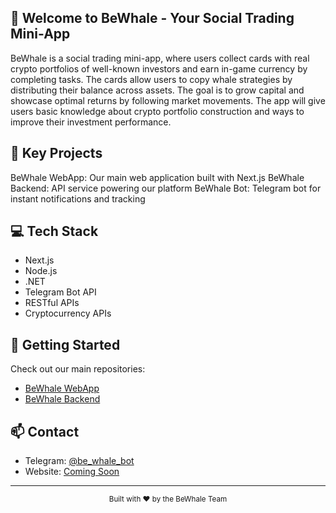 ## 🐋 Welcome to BeWhale - Your Social Trading Mini-App

BeWhale is a social trading mini-app, where users collect cards with real crypto portfolios of well-known investors and earn in-game currency by completing tasks. The cards allow users to copy whale strategies by distributing their balance across assets. The goal is to grow capital and showcase optimal returns by following market movements. The app will give users basic knowledge about crypto portfolio construction and ways to improve their investment performance.

## 🚀 Key Projects
BeWhale WebApp: Our main web application built with Next.js
BeWhale Backend: API service powering our platform
BeWhale Bot: Telegram bot for instant notifications and tracking

## 💻 Tech Stack

- Next.js
- Node.js
- .NET
- Telegram Bot API
- RESTful APIs
- Cryptocurrency APIs

## 🔧 Getting Started

Check out our main repositories:
- [BeWhale WebApp](https://github.com/bewhale/bewhale-webapp)
- [BeWhale Backend](https://github.com/bewhale/bewhale-backend)

## 📫 Contact

- Telegram: [@be_whale_bot](https://t.me/be_whale_bot)
- Website: [Coming Soon]()

---
<div align="center">
  <sub>Built with ❤️ by the BeWhale Team</sub>
</div>
